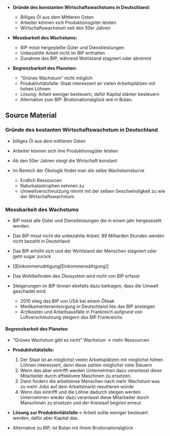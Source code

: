 - **Gründe des konstanten Wirtschaftswachstums in Deutschland:**
  - Billiges Öl aus dem Mittleren Osten
  - Arbeiter können sich Produktionsgüter leisten
  - Wirtschaftswachstum seit den 50er Jahren

- **Messbarkeit des Wachstums:**
  - BIP misst hergestellte Güter und Dienstleistungen
  - Unbezahlte Arbeit nicht im BIP enthalten
  - Zunahme des BIP, während Wohlstand stagniert oder abnimmt

- **Begrenzbarkeit des Planeten:**
  - "Grünes Wachstum" nicht möglich
  - Produktivitätsfalle: Staat interessiert an vielen Arbeitsplätzen mit hohen Löhnen
  - Lösung: Arbeit weniger besteuern, dafür Kapital stärker besteuern
  - Alternative zum BIP: Bruttonationalglück wie in Butan.




## Source Material 
### Gründe des kostanten Wirtschaftswachstum in Deutschland 
- billiges Öl aus dem mittleren Osten 
- Arbeiter können sich ihre Produktionsgüter leisten
- Ab den 50er Jahren steigt die Wirtschaft konstant 
  
- Im Bereich der Ökologik findet man die selbe Wachstumskurve
	- Endlich Ressourcen
	- Naturkatastrophen nehmen zu 
	- Umweltverschmutzung nimmt mit der selben Geschwindigkeit zu wie der Wirtschaftswachstum


### Messbarkeit des Wachstums 

- BIP misst alle Güter und Dienstleistungen die in einem jahr hergesezellt werden.
- Das BIP misst nicht die unbezahlte Arbeit. 89 Milliarden Stunden werden nicht bezahlt in Deutshland 
- Das BIP erhöht sich und der Wohlstand der Menschen stagniert oder geht sogar zurück 

- [[Einkommensättigung|Einkommensättigung]]
- Das Wohlbefinden des Ökosystem wird  nicht von BIP erfasst 
- Steigerungen im BIP lönnen ebefalls dazu beitragen, dass die Umwelt geschadet wird. 
	- 2010 stieg das BIP von USA bei einem Ölleak 
	- Medikamentenentsorgung in Deutschland lies das BIP ansteigen 
	- Arztkosten und Arbeitsausfälle in Frankreich aufgrund von Luftverschmutzung steigern das BIP Frankreichs 

#### Begrenzbarkeit des Planeten  
- “Grünes Wachstum gibt es nicht” Wachstum → mehr Ressourcen 

- **Produktivitätsfalle:** 
	1. Der Staat ist an möglichst vielen Arbeitsplätzen mit möglichst höhen Löhnen interessiert, denn diese zahlen möglichst viele Steuern
	2. Wenn das aber eintrifft werden Unternehmen dazu veranlasst diese Mitarbeiter durch effektivere Maschinen zu ersetzen. 
	3. Dann fordern die arbeitslose Menschen nach mehr Wachstum was zu mehr Jobs auf dem Arbeitsmarkt resultieren würde 
	4. Wenn das eintrifft und die Löhne dadurch steigen werden Unternehmen wieder dazu veranlasst diese Mitarbeiter durch Manschinen zu ersetzen und der Kreislauf beginnt erneut


- **Lösung zur Produktivitätsfalle**→ Arbeit sollte weniger besteuert werden, dafür aber Kapital das.

- Alternative zu BIP, ist Butan mit ihrem Bruttonationalglück

